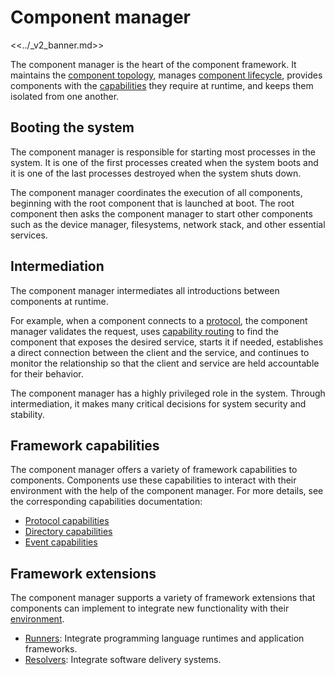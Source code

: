 # Component manager

<<../_v2_banner.md>>

The component manager is the heart of the component framework. It maintains the
[component topology][doc-topology], manages
[component lifecycle][doc-lifecycle], provides components with the
[capabilities][doc-capabilities] they require at runtime, and keeps them
isolated from one another.

## Booting the system

The component manager is responsible for starting most processes in the system.
It is one of the first processes created when the system boots and it is one
of the last processes destroyed when the system shuts down.

The component manager coordinates the execution of all components, beginning
with the root component that is launched at boot. The root component then
asks the component manager to start other components such as the device
manager, filesystems, network stack, and other essential services.

## Intermediation

The component manager intermediates all introductions between components at
runtime.

For example, when a component connects to a [protocol][capability-protocol], the
component manager validates the request, uses
[capability routing][doc-capability-routing] to find the component that exposes
the desired service, starts it if needed, establishes a direct connection
between the client and the service, and continues to monitor the relationship so
that the client and service are held accountable for their behavior.

The component manager has a highly privileged role in the system. Through
intermediation, it makes many critical decisions for system security and
stability.

## Framework capabilities

The component manager offers a variety of framework capabilities to components.
Components use these capabilities to interact with their environment with the
help of the component manager. For more details, see the corresponding
capabilities documentation:

-   [Protocol capabilities][capability-protocol]
-   [Directory capabilities][capability-directory]
-   [Event capabilities][capability-event]

## Framework extensions

The component manager supports a variety of framework extensions that
components can implement to integrate new functionality with their
[environment][doc-environments].

- [Runners][doc-runners]: Integrate programming language runtimes and
  application frameworks.
- [Resolvers][doc-resolvers]: Integrate software delivery systems.

[capability-directory]: concepts/components/v2/capabilities/directory.md
[capability-event]: concepts/components/v2/capabilities/event.md
[capability-protocol]: concepts/components/v2/capabilities/protocol.md
[doc-capabilities]: concepts/components/v2/capabilities
[doc-capability-routing]: concepts/components/v2/topology.md#capability-routing
[doc-environments]: concepts/components/v2/environments.md
[doc-lifecycle]: lifecycle.md
[doc-resolvers]: concepts/components/v2/capabilities/resolvers.md
[doc-runners]: concepts/components/v2/capabilities/runners.md
[doc-topology]: concepts/components/v2/topology.md
